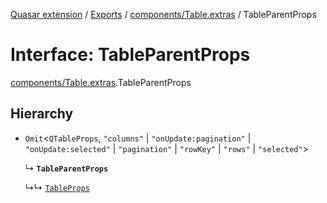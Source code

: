 [Quasar extension](../index.md) / [Exports](../modules.md) / [components/Table.extras](../modules/components_Table_extras.md) / TableParentProps

# Interface: TableParentProps

[components/Table.extras](../modules/components_Table_extras.md).TableParentProps

## Hierarchy

- `Omit`<`QTableProps`, ``"columns"`` \| ``"onUpdate:pagination"`` \| ``"onUpdate:selected"`` \| ``"pagination"`` \| ``"rowKey"`` \| ``"rows"`` \| ``"selected"``\>

  ↳ **`TableParentProps`**

  ↳↳ [`TableProps`](components_Table_extras.TableProps.md)
